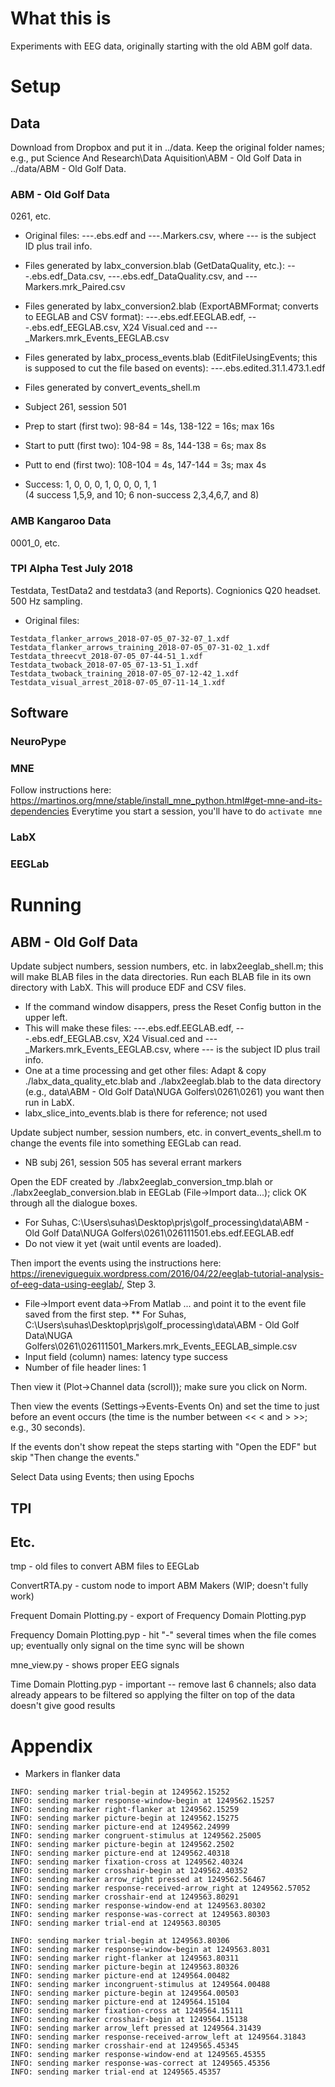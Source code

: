 # What this is

Experiments with EEG data, originally starting with the old ABM golf data.

# Setup 

## Data

Download from Dropbox and put it in ../data.  Keep the original folder names; e.g., put Science And Research\Data Aquisition\ABM - Old Golf Data in ../data/ABM - Old Golf Data.

### ABM - Old Golf Data

0261, etc.

* Original files:  ---.ebs.edf and ---.Markers.csv, where --- is the subject ID plus trail info.    
* Files generated by labx_conversion.blab (GetDataQuality, etc.): ---.ebs.edf_Data.csv, ---.ebs.edf_DataQuality.csv, and ---Markers.mrk_Paired.csv
* Files generated by labx_conversion2.blab (ExportABMFormat; converts to EEGLAB and CSV format): ---.ebs.edf.EEGLAB.edf, ---.ebs.edf_EEGLAB.csv, X24 Visual.ced and ---_Markers.mrk_Events_EEGLAB.csv
* Files generated by labx_process_events.blab (EditFileUsingEvents; this is supposed to cut the file based on events): ---.ebs.edited.31.1.473.1.edf
* Files generated by convert_events_shell.m

* Subject 261, session 501  
* Prep to start (first two): 98-84 = 14s, 138-122 = 16s; max 16s  
* Start to putt (first two): 104-98 = 8s, 144-138 = 6s; max 8s  
* Putt to end (first two): 108-104 = 4s, 147-144 = 3s; max 4s  
* Success: 1, 0, 0, 0, 1, 0, 0, 0, 1, 1  
  (4 success 1,5,9, and 10; 6 non-success 2,3,4,6,7, and 8)

### AMB Kangaroo Data

0001_0, etc.

### TPI Alpha Test July 2018

Testdata, TestData2 and testdata3 (and Reports).  Cognionics Q20 headset.  500 Hz sampling.  

* Original files:
````
Testdata_flanker_arrows_2018-07-05_07-32-07_1.xdf
Testdata_flanker_arrows_training_2018-07-05_07-31-02_1.xdf
Testdata_threecvt_2018-07-05_07-44-51_1.xdf
Testdata_twoback_2018-07-05_07-13-51_1.xdf
Testdata_twoback_training_2018-07-05_07-12-42_1.xdf
Testdata_visual_arrest_2018-07-05_07-11-14_1.xdf
````

## Software

### NeuroPype

### MNE

Follow instructions here: https://martinos.org/mne/stable/install_mne_python.html#get-mne-and-its-dependencies
Everytime you start a session, you'll have to do `activate mne`

### LabX

### EEGLab

# Running

## ABM - Old Golf Data

Update subject numbers, session numbers, etc. in labx2eeglab_shell.m; this will make BLAB files in the data directories.  Run each BLAB file in its own directory with LabX.  This will produce EDF and CSV files.
* If the command window disappers, press the Reset Config button in the upper left.
* This will make these files: ---.ebs.edf.EEGLAB.edf, ---.ebs.edf_EEGLAB.csv, X24 Visual.ced and ---_Markers.mrk_Events_EEGLAB.csv, where --- is the subject ID plus trail info.
* One at a time processing and get other files: Adapt & copy ./labx_data_quality_etc.blab and ./labx2eeglab.blab to the data directory (e.g., data\ABM - Old Golf Data\NUGA Golfers\0261\0261) you want then run in LabX.
* labx_slice_into_events.blab is there for reference; not used

Update subject number, session numbers, etc. in convert_events_shell.m to change the events file into something EEGLab can read.
* NB subj 261, session 505 has several errant markers

Open the EDF created by ./labx2eeglab_conversion_tmp.blah or ./labx2eeglab_conversion.blab in EEGLab (File->Import data...); click OK through all the dialogue boxes.
* For Suhas, C:\Users\suhas\Desktop\prjs\golf_processing\data\ABM - Old Golf Data\NUGA Golfers\0261\026111501.ebs.edf.EEGLAB.edf
* Do not view it yet (wait until events are loaded).

Then import the events using the instructions here: https://irenevigueguix.wordpress.com/2016/04/22/eeglab-tutorial-analysis-of-eeg-data-using-eeglab/, Step 3.
* File->Import event data->From Matlab ... and point it to the event file saved from the first step.
** For Suhas, C:\Users\suhas\Desktop\prjs\golf_processing\data\ABM - Old Golf Data\NUGA Golfers\0261\026111501_Markers.mrk_Events_EEGLAB_simple.csv
* Input field (column) names: latency	type	success
* Number of file header lines: 1

Then view it (Plot->Channel data (scroll)); make sure you click on Norm.

Then view the events (Settings->Events-Events On) and set the time to just before an event occurs (the time is the number between << < and > >>; e.g., 30 seconds).

If the events don't show repeat the steps starting with "Open the EDF" but skip "Then change the events."

Select Data using Events; then using Epochs

## TPI



## Etc.

tmp - old files to convert ABM files to EEGLab

ConvertRTA.py - custom node to import ABM Makers (WIP; doesn't fully work)

Frequent Domain Plotting.py - export of Frequency Domain Plotting.pyp

Frequency Domain Plotting.pyp - hit "-" several times when the file comes up; eventually only signal on the time sync will be shown

mne_view.py - shows proper EEG signals

Time Domain Plotting.pyp - important -- remove last 6 channels; also data already appears to be filtered so applying the filter on top of the data doesn't give good results

# Appendix

* Markers in flanker data
````
INFO: sending marker trial-begin at 1249562.15252
INFO: sending marker response-window-begin at 1249562.15257
INFO: sending marker right-flanker at 1249562.15259
INFO: sending marker picture-begin at 1249562.15275
INFO: sending marker picture-end at 1249562.24999
INFO: sending marker congruent-stimulus at 1249562.25005
INFO: sending marker picture-begin at 1249562.2502
INFO: sending marker picture-end at 1249562.40318
INFO: sending marker fixation-cross at 1249562.40324
INFO: sending marker crosshair-begin at 1249562.40352
INFO: sending marker arrow_right pressed at 1249562.56467
INFO: sending marker response-received-arrow_right at 1249562.57052
INFO: sending marker crosshair-end at 1249563.80291
INFO: sending marker response-window-end at 1249563.80302
INFO: sending marker response-was-correct at 1249563.80303
INFO: sending marker trial-end at 1249563.80305

INFO: sending marker trial-begin at 1249563.80306
INFO: sending marker response-window-begin at 1249563.8031
INFO: sending marker right-flanker at 1249563.80311
INFO: sending marker picture-begin at 1249563.80326
INFO: sending marker picture-end at 1249564.00482
INFO: sending marker incongruent-stimulus at 1249564.00488
INFO: sending marker picture-begin at 1249564.00503
INFO: sending marker picture-end at 1249564.15104
INFO: sending marker fixation-cross at 1249564.15111
INFO: sending marker crosshair-begin at 1249564.15138
INFO: sending marker arrow_left pressed at 1249564.31439
INFO: sending marker response-received-arrow_left at 1249564.31843
INFO: sending marker crosshair-end at 1249565.45345
INFO: sending marker response-window-end at 1249565.45355
INFO: sending marker response-was-correct at 1249565.45356
INFO: sending marker trial-end at 1249565.45357
````